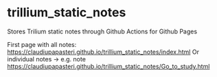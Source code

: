 # trillium_static_notes
Stores Trilium static notes through Github Actions for Github Pages 

First page with all notes: https://claudiupapasteri.github.io/trillium_static_notes/index.html
Or individual notes -> e.g. note https://claudiupapasteri.github.io/trillium_static_notes/Go_to_study.html
